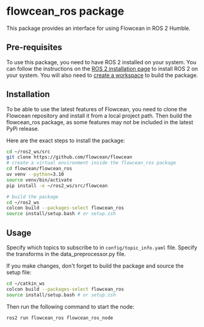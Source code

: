# flowcean_ros package

This package provides an interface for using Flowcean in ROS 2 Humble.

## Pre-requisites

To use this package, you need to have ROS 2 installed on your system. You can follow the instructions on the [ROS 2 installation page](https://docs.ros.org/en/humble/Installation.html) to install ROS 2 on your system. You will also need to [create a workspace](https://docs.ros.org/en/humble/Tutorials/Beginner-Client-Libraries/Creating-A-Workspace/Creating-A-Workspace.html) to build the package.

## Installation

To be able to use the latest features of Flowcean, you need to clone the Flowcean repository and install it from a local project path. Then build the flowcean_ros package, as some features may not be included in the latest PyPi release.

Here are the exact steps to install the package:

```bash
cd ~/ros2_ws/src
git clone https://github.com/flowcean/flowcean
# create a virtual environment inside the flowcean_ros package
cd flowcean/flowcean_ros
uv venv --python=3.10
source venv/bin/activate
pip install -e ~/ros2_ws/src/flowcean

# build the package
cd ~/ros2_ws
colcon build --packages-select flowcean_ros
source install/setup.bash # or setup.zsh
```

## Usage

Specify which topics to subscribe to in `config/topic_info.yaml` file. Specify the transforms in the data_preprocessor.py file.

If you make changes, don't forget to build the package and source the setup file:

```bash
cd ~/catkin_ws
colcon build --packages-select flowcean_ros
source install/setup.bash # or setup.zsh
```

Then run the following command to start the node:

```bash
ros2 run flowcean_ros flowcean_ros_node
```
